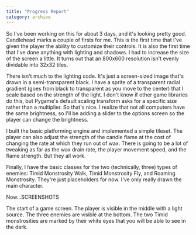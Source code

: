 ```yaml
---
title: "Progress Report"
category: archive
---
```

So I've been working on this for about 3 days, and it's looking pretty good. Candlehead marks a couple of firsts for me. This is the first time that I've given the player the ability to customize their controls. It is also the first time that I've done anything with lighting and shadows. I had to increase the size of the screen a little. It turns out that an 800x600 resolution isn't evenly dividable into 32x32 tiles.

There isn't much to the lighting code. It's just a screen-sized image that's drawn in a semi-transparent black. I have a sprite of a transparent radial gradient (goes from black to transparent as you move to the center) that I scale based on the strength of the light. I don't know if other game libraries do this, but Pygame's default scaling transform asks for a specific size rather than a multiplier. So that's nice. I realize that not all computers have the same brightness, so I'll be adding a slider to the options screen so the player can change the brightness.

I built the basic platforming engine and implemented a simple tileset. The player can also adjust the strength of the candle flame at the cost of changing the rate at which they run out of wax. There is going to be a lot of tweaking as far as the wax drain rate, the player movement speed, and the flame strength. But they all work.

Finally, I have the basic classes for the two (technically, three) types of enemies: Timid Monstrosity Walk, Timid Monstrosity Fly, and Roaming Monstrosity. They're just placeholders for now. I've only really drawn the main character.

Now...SCREENSHOTS

The start of a game screen. The player is visible in the middle with a light source. The three enemies are visible at the bottom. The two Timid monstrosities are marked by their white eyes that you will be able to see in the dark.